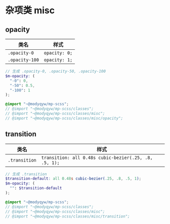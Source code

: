 # 杂项类 misc

## opacity

|类名|样式|
|---|---|
|`.opacity-0`|`opacity: 0;`|
|`.opacity-100`|`opacity: 1;`|

```scss
// 生成 .opacity-0, .opacity-50, .opacity-100
$m-opacity: (
  "-0": 0,
  "-50": 0.5,
  "-100": 1
);

@import "~@modyqyw/mp-scss";
// @import "~@modyqyw/mp-scss/classes";
// @import "~@modyqyw/mp-scss/classes/misc";
// @import "~@modyqyw/mp-scss/classes/misc/opacity";
```

## transition

|类名|样式|
|---|---|
|`.transition`|`transition: all 0.48s cubic-bezier(.25, .8, .5, 1);`|

```scss
// 生成 .transition
$transition-default: all 0.48s cubic-bezier(.25, .8, .5, 1);
$m-opacity: (
  "": $transition-default
);

@import "~@modyqyw/mp-scss";
// @import "~@modyqyw/mp-scss/classes";
// @import "~@modyqyw/mp-scss/classes/misc";
// @import "~@modyqyw/mp-scss/classes/misc/transition";
```
